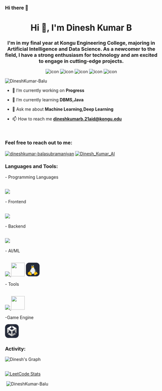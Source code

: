 ### Hi there 👋

<h1 align="center">Hi 👋, I'm Dinesh Kumar B</h1>
<h3 align="center">I'm in my final year at Kongu Engineering College, majoring in Artificial Intelligence and Data Science. As a newcomer to the field, I have a strong enthusiasm for technology and am excited to engage in cutting-edge projects.</h3>
<div align="center">
  <img src="https://techstack-generator.vercel.app/java-icon.svg" alt="icon" width="60" height="60" />
  <img src="https://techstack-generator.vercel.app/python-icon.svg" alt="icon" width="60" height="60" />
  <img src="https://techstack-generator.vercel.app/js-icon.svg" alt="icon"width="60" height="60" />
  <img src="https://techstack-generator.vercel.app/react-icon.svg" alt="icon" width="60" height="60" />
  <img src="https://techstack-generator.vercel.app/github-icon.svg" alt="icon" width="60" height="60" />
  
</div>

<p align="left"> <img src="https://komarev.com/ghpvc/?username=DineshKumar-Balu&label=Profile%20views&color=0e75b6&style=flat" alt="DineshKumar-Balu" /> </p>


- 🔭 I’m currently working on **Progress**

- 🌱 I’m currently learning **DBMS,Java**

- 💬 Ask me about **Machine Learning,Deep Learning**

- 📫 How to reach me **dineshkumarb.21aid@kongu.edu**
 <br>

<h3 align="left">
Feel free to reach out to me:</h3>
<p align="left">
<a href="https://www.linkedin.com/in/dineshkumar-balasubramaniyan/" target="blank">
<img align="center" src="https://raw.githubusercontent.com/rahuldkjain/github-profile-readme-generator/master/src/images/icons/Social/linked-in-alt.svg" alt="dineshkumar-balasubramaniyan" height="30" width="40" /></a>
<a href="https://leetcode.com/u/Dinesh_Kumar_AI/" target="blank">
<img align="center" src="https://raw.githubusercontent.com/rahuldkjain/github-profile-readme-generator/master/src/images/icons/Social/leet-code.svg" alt="Dinesh_Kumar_AI" height="30" width="40" /></a>
</p>

<h3 align="left">Languages and Tools:</h3>
- Programming Languages
<br><br>
<p align="left">
  <a href="https://skillicons.dev">
    <img src="https://skillicons.dev/icons?i=java,py,js" />
  </a>
</p>
- Frontend
<br><br>
<p align="left">
  <a href="https://skillicons.dev">
    <img src="https://skillicons.dev/icons?i=html,css,bootstrap,react" />
  </a>
</p>
- Backend
<br><br>
<p align="left">
  <a href="https://skillicons.dev">
    <img src="https://skillicons.dev/icons?i=nodejs,express,mongodb,hadoop" />
  </a>
</p>
- AI/ML
<br><br>
<p align="left">
  <a href="https://skillicons.dev">
    <img src="https://skillicons.dev/icons?i=tensorflow,opencv,pytorch" />
  </a>
  <img src="https://github.com/tandpfun/skill-icons/blob/main/icons/SciKitLearn-Light.svg" height='45px' width='45px'/>
  <img src="https://github.com/tandpfun/skill-icons/blob/main/icons/Linux-Dark.svg" height='45px' width='45px'/>
</p>
- Tools
<br><br>
<p align="left">
  <a href="https://skillicons.dev">
    <img src="https://skillicons.dev/icons?i=git,postman,figma" />
  </a>
    <img src="https://github.com/marclelijveld/Power-BI-Icons/raw/main/SVG/Power-BI.svg" height='45px' width='45px'/> 
</p>
-Game Engine
<p align="left">
  <a href="https://skillicons.dev">
  </a>
  <img src="https://github.com/tandpfun/skill-icons/blob/main/icons/Unity-Dark.svg" height='45px' width='45px'/>
</p>



<h3 align="left">Activity:</h3>

![Dinesh's Graph](https://github-readme-activity-graph.vercel.app/graph?username=DineshKumar-Balu&custom_title=Dinesh's%20GitHub%20Activity%20Graph&bg_color=0D1117&color=7F3FBF&line=7F3FBF&point=7F3FBF&area_color=FFFFFF&title_color=FFFFFF&area=true)
<br><br>

[![LeetCode Stats](https://leetcard.jacoblin.cool/Dinesh_Kumar_AI?theme=light&font=Marcellus)](https://leetcode.com/u/Dinesh_Kumar_AI/)


<p>&nbsp;<img align="center" src="https://github-readme-stats.vercel.app/api?username=DineshKumar-Balu&show_icons=true&locale=en" alt="DineshKumar-Balu" /></p>



